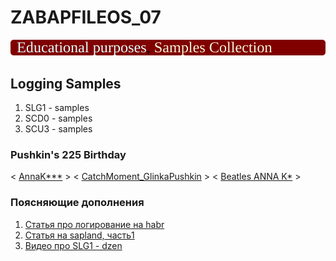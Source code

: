 # ZABAPFILEOS_07
<img src="https://github.com/OlegBash599/ZABAPFILEOS_07/blob/main/lbl.svg"/>

## Logging Samples
1. SLG1 - samples
2. SCD0 - samples
3. SCU3 - samples

### Pushkin's 225 Birthday
< [AnnaK***](https://www.culture.ru/poems/5828/k-ya-pomnyu-chudnoe-mgnovene) >  < [CatchMoment_GlinkaPushkin](https://www.youtube.com/watch?v=AN5r-m6TjoU) > < [Beatles ANNA K*](https://www.youtube.com/watch?v=ew28ocAl-04) > 

### Поясняющие дополнения
1. [Статья про логирование на habr](https://habr.com/ru/articles/825214/)
2. [Статья на sapland, часть1](https://sapland.ru/publications/kak-vspomniti-chudnoe-mgnovenie-ili-vozmozhnosti-standartnih-zhurnalov-sap-netwe.html)
3. [Видео про SLG1 - dzen](https://dzen.ru/video/watch/667ed735a3f19e58b2660bfe)
